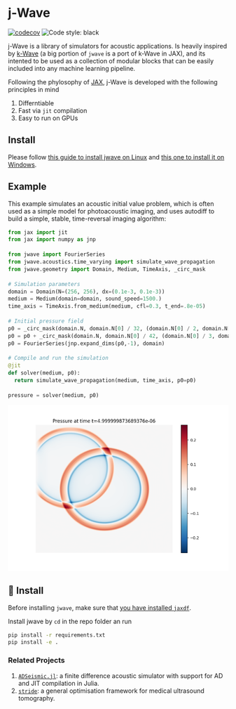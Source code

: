 # j-Wave

[![codecov](https://codecov.io/gh/astanziola/jwave/branch/main/graph/badge.svg?token=6J03OMVJS1)](https://codecov.io/gh/astanziola/jwave)
![Code style: black](https://img.shields.io/badge/code%20style-black-000000.svg)

j-Wave is a library of simulators for acoustic applications. Is heavily inspired by [k-Wave](http://www.k-wave.org/) (a big portion of `jwave` is a port of k-Wave in JAX), and its intented to be used as a collection of modular blocks that can be easily included into any machine learning pipeline.

Following the phylosophy of [JAX](https://jax.readthedocs.io/en/stable/), j-Wave is developed with the following principles in mind

1. Differntiable
2. Fast via `jit` compilation
3. Easy to run on GPUs

## Install

Please follow [this guide to install jwave on Linux](docs/install/on_linux.md) and [this one to install it on Windows](docs/install/on_win.md).


## Example

This example simulates an acoustic initial value problem, which is often used as a simple model for photoacoustic imaging, and uses autodiff to build a simple, stable, time-reversal imaging algorithm:

```python
from jax import jit
from jax import numpy as jnp

from jwave import FourierSeries
from jwave.acoustics.time_varying import simulate_wave_propagation
from jwave.geometry import Domain, Medium, TimeAxis, _circ_mask

# Simulation parameters
domain = Domain(N=(256, 256), dx=(0.1e-3, 0.1e-3))
medium = Medium(domain=domain, sound_speed=1500.)
time_axis = TimeAxis.from_medium(medium, cfl=0.3, t_end=.8e-05)

# Initial pressure field
p0 = _circ_mask(domain.N, domain.N[0] / 32, (domain.N[0] / 2, domain.N[1] / 2))
p0 = p0 + _circ_mask(domain.N, domain.N[0] / 42, (domain.N[0] / 3, domain.N[1] / 4))
p0 = FourierSeries(jnp.expand_dims(p0,-1), domain)

# Compile and run the simulation
@jit
def solver(medium, p0):
  return simulate_wave_propagation(medium, time_axis, p0=p0)

pressure = solver(medium, p0)
```

![Reconstructed image using autograd](docs/assets/images/readme_example_reconimage.png)

## :floppy_disk: Install
Before installing `jwave`, make sure that [you have installed `jaxdf`](https://github.com/ucl-bug/jaxdf).

Install jwave by `cd` in the repo folder an run
```bash
pip install -r requirements.txt
pip install -e .
```

### Related Projects

1. [`ADSeismic.jl`](https://github.com/kailaix/ADSeismic.jl): a finite difference acoustic simulator with support for AD and JIT compilation in Julia.
2. [`stride`](https://github.com/trustimaging/stride): a general optimisation framework for medical ultrasound tomography.
